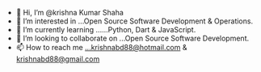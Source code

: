 - 👋 Hi, I’m @krishna Kumar Shaha
- 👀 I’m interested in ...Open Source Software Development & Operations.
- 🌱 I’m currently learning ......Python, Dart & JavaScript.
- 💞️ I’m looking to collaborate on ...Open Source Software Development.
- 📫 How to reach me ...krishnabd88@hotmail.com & krishnabd88@gmail.com

<!---
krishnabd88/krishnabd88 is a ✨ special ✨ repository because its `README.md` (this file) appears on your GitHub profile.
You can click the Preview link to take a look at your changes.
--->
